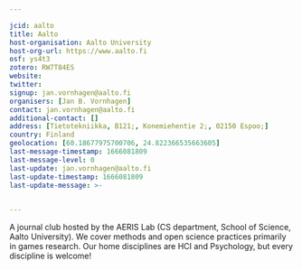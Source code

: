 ```yaml
---

jcid: aalto
title: Aalto
host-organisation: Aalto University
host-org-url: https://www.aalto.fi
osf: ys4t3
zotero: RW7T84ES
website: 
twitter: 
signup: jan.vornhagen@aalto.fi
organisers: [Jan B. Vornhagen]
contact: jan.vornhagen@aalto.fi
additional-contact: []
address: [Tietotekniikka, B121;, Konemiehentie 2;, 02150 Espoo;]
country: Finland
geolocation: [60.18677975700706, 24.822366535663605]
last-message-timestamp: 1666081809
last-message-level: 0
last-update: jan.vornhagen@aalto.fi
last-update-timestamp: 1666081809
last-update-message: >-
  

---
```


A journal club hosted by the AERIS Lab (CS department, School of Science, Aalto University). We cover methods and open science practices primarily in games research. Our home disciplines are HCI and Psychology, but every discipline is welcome!
